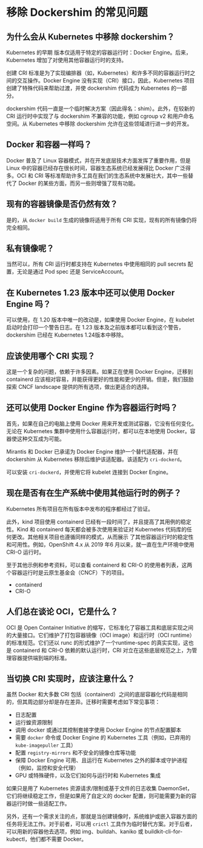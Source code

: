 # 移除 Dockershim 的常见问题



## 为什么会从 Kubernetes 中移除 dockershim？

Kubernetes 的早期 版本仅适用于特定的容器运行时：Docker Engine。后来，Kubernetes 增加了对使用其他容器运行时的支持。

创建 CRI 标准是为了实现编排器（如，Kubernetes）和许多不同的容器运行时之间的交互操作。Docker Engine 没有实现（CRI）接口，因此，Kubernetes 项目创建了特殊代码来帮助过渡，并使 dockershim 代码成为 Kubernetes 的一部分。

dockershim 代码一直是一个临时解决方案（因此得名：shim）。此外，在较新的 CRI 运行时中实现了与 dockershim 不兼容的功能，例如 cgroup v2 和用户命名空间。从 Kubernetes 中移除 dockershim 允许在这些领域进行进一步的开发。

## Docker 和容器一样吗？

Docker 普及了 Linux 容器模式，并在开发底层技术方面发挥了重要作用，但是 Linux 中的容器已经存在很长时间，容器生态系统已经发展得比 Docker 广泛得多。OCI 和 CRI 等标准帮助许多工具在我们的生态系统中发展壮大，其中一些替代了 Docker 的某些方面，而另一些则增强了现有功能。

## 现有的容器镜像是否仍然有效？

是的，从 `docker build` 生成的镜像将适用于所有 CRI 实现，现有的所有镜像仍将完全相同。

## 私有镜像呢？

当然可以，所有 CRI 运行时都支持在 Kubernetes 中使用相同的 pull secrets 配置，无论是通过 Pod spec 还是 ServiceAccount。

## 在 Kubernetes 1.23 版本中还可以使用 Docker Engine 吗？

可以使用，在 1.20 版本中唯一的改动是，如果使用 Docker Engine，在 kubelet 启动时会打印一个警告日志。在 1.23 版本及之前版本都可以看到这个警告，dockershim 已经在 Kubernetes 1.24版本中移除。

## 应该使用哪个 CRI 实现？

这是一个复杂的问题，依赖于许多因素。如果正在使用 Docker Engine，迁移到 containerd 应该相对容易，并能获得更好的性能和更少的开销。但是，我们鼓励探索 CNCF landscape 提供的所有选项，做出更适合的选择。

## 还可以使用 Docker Engine 作为容器运行时吗？

首先，如果在自己的电脑上使用 Docker 用来开发或测试容器，它没有任何变化。无论在 Kubernetes 集群中使用什么容器运行时，都可以在本地使用 Docker。容器使这种交互成为可能。

Mirantis 和 Docker 已承诺为 Docker Engine 维护一个替代适配器，并在 dockershim 从 Kubernetes 移除后维护该适配器。该适配为 `cri-dockerd`。

可以安装 `cri-dockerd`，并使用它将 kubelet 连接到 Docker Engine。

## 现在是否有在生产系统中使用其他运行时的例子？

Kubernetes 所有项目在所有版本中发布的程序都经过了验证。

此外，kind 项目使用 containerd 已经有一段时间了，并且提高了其用例的稳定性。Kind 和 containerd 每天都会被多次使用来验证对 Kubernetes 代码库的任何更改。其他相关项目也遵循同样的模式，从而展示 了其他容器运行时的稳定性和可用性。例如，OpenShift 4.x 从 2019 年6 月以来，就一直在生产环境中使用 CRI-O 运行时。

至于其他示例和参考资料，可以查看 containerd 和 CRI-O 的使用者列表，这两个容器运行时是云原生基金会（CNCF）下的项目。
- containerd
- CRI-O

## 人们总在谈论 OCI，它是什么？

OCI 是 Open Container Initiative 的缩写，它标准化了容器工具和底层实现之间的大量接口。它们维护了打包容器镜像（OCI image）和运行时（OCI runtime）的标准规范。它们还以 runc 的形式维护了一个runtime-spec 的真实实现，这也是 containerd 和 CRI-O 依赖的默认运行时，CRI 对立在这些底层规范之上，为管理容器提供端到端的标准。

## 当切换 CRI 实现时，应该注意什么？

虽然 Docker 和大多数 CRI 包括（containerd）之间的底层容器化代码是相同的，但其周边部分却是存在差异。迁移时需要考虑如下常见事项：
- 日志配置
- 运行蝗资源限制
- 调用 docker 或通过其控制套接字使用 Docker Engine 的节点配置脚本
- 需要 `docker` 命令或 Docker Engine 的 Kubernetes 工具（例如，已弃用的 `kube-imagepuller` 工具）
- 配置 `registry-mirrors` 和不安全的镜像仓库等功能
- 保障 Docker Engine 可用、且运行在 Kubernetes 之外的脚本或守护进程（例如，监控和安全代理）
- GPU 或特殊硬件，以及它们如何与运行时和 Kubernetes 集成

如果只是用了 Kubernetes 资源请求/限制或基于文件的日志收集 DaemonSet，它们将继续稳定工作，但是如果用了自定义的 docker 配置，则可能需要为新的容器运行时做一些适配工作。

另外，还有一个需求关注的点，那就是当创建镜像时，系统维护或嵌入容器方面的任务将无法工作。对于前者，可以用 `crictl` 工具作为临时替代方案。对于后者，可以用新的容器他去选项，例如 img、buildah、kaniko 或 buildkit-cli-for-kubectl，他们都不需要 Docker。

